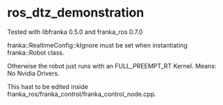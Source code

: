 # ros_dtz_demonstration

Tested with libfranka 0.5.0 and franka_ros 0.7.0

franka::RealtimeConfig::kIgnore must be set when instantiating franka::Robot class.

Otherwise the robot just runs with an FULL_PREEMPT_RT Kernel. Means: No Nvidia Drivers.

This hast to be edited inside franka_ros/franka_control/franka_control_node.cpp. 
